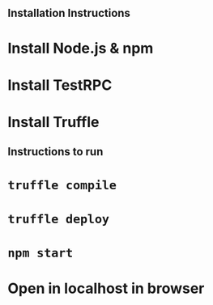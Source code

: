 ## Installation Instructions
# Install Node.js & npm
# Install TestRPC
# Install Truffle

## Instructions to run
# `truffle compile`
# `truffle deploy`
# `npm start`
# Open in localhost in browser
